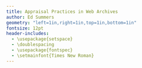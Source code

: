 ```yaml
---
title: Appraisal Practices in Web Archives
author: Ed Summers
geometry: "left=1in,right=1in,top=1in,bottom=1in"
fontsize: 12pt
header-includes:
  - \usepackage{setspace}
  - \doublespacing
  - \usepackage{fontspec}
  - \setmainfont{Times New Roman}
---
```


